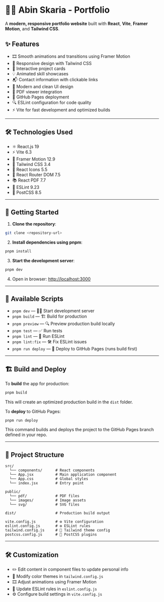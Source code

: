 # 👨‍💻 Abin Skaria - Portfolio

A **modern, responsive portfolio website** built with **React**, **Vite**, **Framer Motion**, and **Tailwind CSS**.

## ✨ Features

- 🎞️ Smooth animations and transitions using Framer Motion  
- 📱 Responsive design with Tailwind CSS  
- 🧩 Interactive project cards  
- 💡 Animated skill showcases  
- 📬 Contact information with clickable links  
- 🧼 Modern and clean UI design  
- 📄 PDF viewer integration  
- 🚀 GitHub Pages deployment  
- 🔍 ESLint configuration for code quality  
- ⚡ Vite for fast development and optimized builds  

---

## 🛠️ Technologies Used

- ⚛️ React.js 19  
- ⚡ Vite 6.3  
- 🎥 Framer Motion 12.9  
- 🎨 Tailwind CSS 3.4  
- 🧭 React Icons 5.5  
- 🚦 React Router DOM 7.5  
- 📚 React PDF 7.7  
- 🧹 ESLint 9.23  
- 🧵 PostCSS 8.5  

---

## 🚀 Getting Started

1. **Clone the repository**:
```bash
git clone <repository-url>
```

2. **Install dependencies using pnpm**:
```bash
pnpm install
```

3. **Start the development server**:
```bash
pnpm dev
```

4. Open in browser: [http://localhost:3000](http://localhost:3000)

---

## 🧪 Available Scripts

- `pnpm dev` — 🧑‍💻 Start development server  
- `pnpm build` — 🏗️ Build for production  
- `pnpm preview` — 🔍 Preview production build locally  
- `pnpm test` — ✅ Run tests  
- `pnpm lint` — 🧼 Run ESLint  
- `pnpm lint:fix` — 🛠️ Fix ESLint issues  
- `pnpm run deploy` — 🚀 Deploy to GitHub Pages (runs build first)  

---

## 🏗️ Build and Deploy

To **build** the app for production:
```bash
pnpm build
```

This will create an optimized production build in the `dist` folder.

To **deploy** to GitHub Pages:
```bash
pnpm run deploy
```

This command builds and deploys the project to the GitHub Pages branch defined in your repo.

---

## 📁 Project Structure

```
src/
  └── components/      # React components
  └── App.jsx          # Main application component
  └── App.css          # Global styles
  └── index.jsx        # Entry point

public/
  └── pdf/             # PDF files
  └── images/          # Image assets
  └── svg/             # SVG files

dist/                  # Production build output

vite.config.js         # ⚙️ Vite configuration
eslint.config.js       # ⚙️ ESLint rules
tailwind.config.js     # 🎨 Tailwind theme config
postcss.config.js      # 🧵 PostCSS plugins
```

---

## 🛠️ Customization

- ✏️ Edit content in component files to update personal info  
- 🎨 Modify color themes in `tailwind.config.js`  
- 🎞️ Adjust animations using Framer Motion  
- 🧹 Update ESLint rules in `eslint.config.js`  
- ⚙️ Configure build settings in `vite.config.js`  


